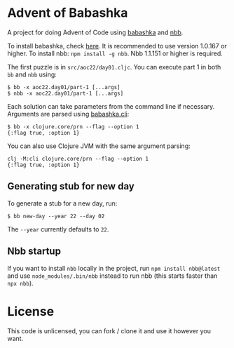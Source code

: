 # Advent of Babashka

A project for doing Advent of Code using
[babashka](https://github.com/babashka/babashka) and
[nbb](https://github.com/babashka/nbb).

To install babashka, check [here](https://github.com/babashka/babashka#installation). It is recommended to use version 1.0.167 or higher.
To install nbb: `npm install -g nbb`. Nbb 1.1.151 or higher is required.

The first puzzle is in `src/aoc22/day01.cljc`. You can execute part 1 in both `bb` and `nbb` using:

```
$ bb -x aoc22.day01/part-1 [...args]
$ nbb -x aoc22.day01/part-1 [...args]
```

Each solution can take parameters from the command line if necessary.  Arguments
are parsed using
[babashka.cli](https://github.com/babashka/cli/blob/main/src/babashka/cli.cljc):

```
$ bb -x clojure.core/prn --flag --option 1
{:flag true, :option 1}
```

You can also use Clojure JVM with the same argument parsing:

```
clj -M:cli clojure.core/prn --flag --option 1
{:flag true, :option 1}
```

## Generating stub for new day

To generate a stub for a new day, run:

```
$ bb new-day --year 22 --day 02
```

The `--year` currently defaults to `22`.

## Nbb startup

If you want to install `nbb` locally in the project, run `npm install
nbb@latest` and use `node_modules/.bin/nbb` instead to run nbb (this starts
faster than `npx nbb`).

# License

This code is unlicensed, you can fork / clone it and use it however you want.
